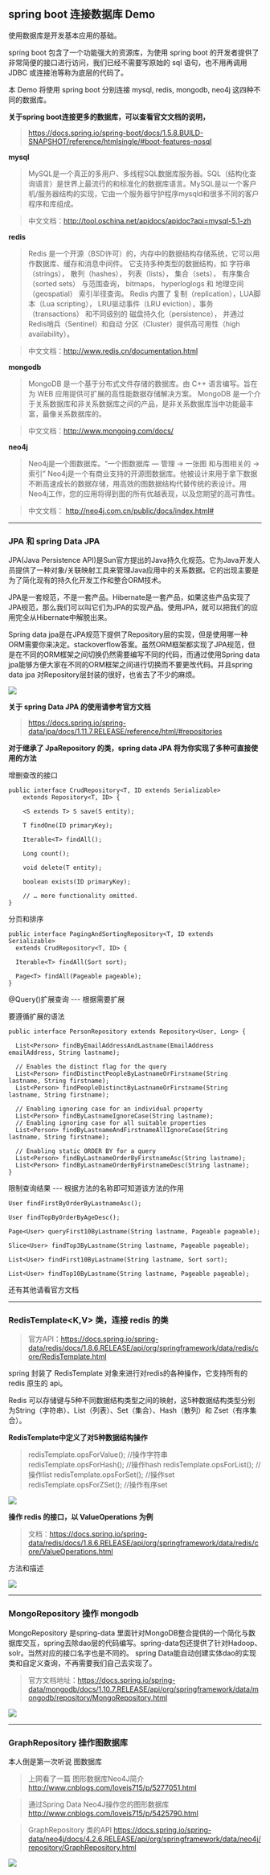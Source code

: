 
## spring boot 连接数据库 Demo

使用数据库是开发基本应用的基础。

spring boot 包含了一个功能强大的资源库，为使用 spring boot 的开发者提供了非常简便的接口进行访问，我们已经不需要写原始的 sql 语句，也不用再调用 JDBC 或连接池等称为底层的代码了。

本 Demo 将使用 spring boot 分别连接 mysql, redis, mongodb, neo4j 这四种不同的数据库。

**关于spring boot连接更多的数据库，可以查看官文文档的说明，**

> https://docs.spring.io/spring-boot/docs/1.5.8.BUILD-SNAPSHOT/reference/htmlsingle/#boot-features-nosql

**mysql**

> MySQL是一个真正的多用户、多线程SQL数据库服务器。SQL（结构化查询语言）是世界上最流行的和标准化的数据库语言。MySQL是以一个客户机/服务器结构的实现，它由一个服务器守护程序mysqld和很多不同的客户程序和库组成。

> 中文文档：http://tool.oschina.net/apidocs/apidoc?api=mysql-5.1-zh


**redis**

> Redis 是一个开源（BSD许可）的，内存中的数据结构存储系统，它可以用作数据库、缓存和消息中间件。 它支持多种类型的数据结构，如 字符串（strings）， 散列（hashes）， 列表（lists）， 集合（sets）， 有序集合（sorted sets） 与范围查询， bitmaps， hyperloglogs 和 地理空间（geospatial） 索引半径查询。 Redis 内置了 复制（replication），LUA脚本（Lua scripting）， LRU驱动事件（LRU eviction），事务（transactions） 和不同级别的 磁盘持久化（persistence）， 并通过 Redis哨兵（Sentinel）和自动 分区（Cluster）提供高可用性（high availability）。

> 中文文档：http://www.redis.cn/documentation.html

**mongodb**

> MongoDB 是一个基于分布式文件存储的数据库。由 C++ 语言编写。旨在为 WEB 应用提供可扩展的高性能数据存储解决方案。
MongoDB 是一个介于关系数据库和非关系数据库之间的产品，是非关系数据库当中功能最丰富，最像关系数据库的。

> 中文文档：http://www.mongoing.com/docs/

**neo4j**

> Neo4j是一个图数据库。“一个图数据库 — 管理 → 一张图 和与图相关的 → 索引” Neo4j是一个有商业支持的开源图数据库。他被设计来用于拿下数据不断高速成长的数据存储，用高效的图数据结构代替传统的表设计。用Neo4j工作，您的应用将得到图的所有优越表现，以及您期望的高可靠性。

> 中文文档： http://neo4j.com.cn/public/docs/index.html#



-----

### JPA 和 spring Data JPA

JPA(Java Persistence API)是Sun官方提出的Java持久化规范。它为Java开发人员提供了一种对象/关联映射工具来管理Java应用中的关系数据。它的出现主要是为了简化现有的持久化开发工作和整合ORM技术。

JPA是一套规范，不是一套产品。Hibernate是一套产品，如果这些产品实现了JPA规范，那么我们可以叫它们为JPA的实现产品。使用JPA，就可以把我们的应用完全从Hibernate中解脱出来。

Spring data jpa是在JPA规范下提供了Repository层的实现，但是使用哪一种ORM需要你来决定。stackoverflow答案。虽然ORM框架都实现了JPA规范，但是在不同的ORM框架之间切换仍然需要编写不同的代码，而通过使用Spring data jpa能够方便大家在不同的ORM框架之间进行切换而不要更改代码。并且spring data jpa 对Repository层封装的很好，也省去了不少的麻烦。 



<img src="images/20161108201457805.jpg">


**关于 spring Data JPA 的使用请参考官方文档**

> https://docs.spring.io/spring-data/jpa/docs/1.11.7.RELEASE/reference/html/#repositories

**对于继承了 JpaRepository 的类，spring data JPA 将为你实现了多种可直接使用的方法**

增删查改的接口
```
public interface CrudRepository<T, ID extends Serializable>
    extends Repository<T, ID> {

    <S extends T> S save(S entity); 

    T findOne(ID primaryKey);       

    Iterable<T> findAll();          

    Long count();                   

    void delete(T entity);          

    boolean exists(ID primaryKey);  

    // … more functionality omitted.
}
```

分页和排序
```
public interface PagingAndSortingRepository<T, ID extends Serializable>
  extends CrudRepository<T, ID> {

  Iterable<T> findAll(Sort sort);

  Page<T> findAll(Pageable pageable);
}
```
@Query()扩展查询  --- 根据需要扩展

要遵循扩展的语法

```
public interface PersonRepository extends Repository<User, Long> {

  List<Person> findByEmailAddressAndLastname(EmailAddress emailAddress, String lastname);

  // Enables the distinct flag for the query
  List<Person> findDistinctPeopleByLastnameOrFirstname(String lastname, String firstname);
  List<Person> findPeopleDistinctByLastnameOrFirstname(String lastname, String firstname);

  // Enabling ignoring case for an individual property
  List<Person> findByLastnameIgnoreCase(String lastname);
  // Enabling ignoring case for all suitable properties
  List<Person> findByLastnameAndFirstnameAllIgnoreCase(String lastname, String firstname);

  // Enabling static ORDER BY for a query
  List<Person> findByLastnameOrderByFirstnameAsc(String lastname);
  List<Person> findByLastnameOrderByFirstnameDesc(String lastname);
}
```

限制查询结果 --- 根据方法的名称即可知道该方法的作用

```
User findFirstByOrderByLastnameAsc();

User findTopByOrderByAgeDesc();

Page<User> queryFirst10ByLastname(String lastname, Pageable pageable);

Slice<User> findTop3ByLastname(String lastname, Pageable pageable);

List<User> findFirst10ByLastname(String lastname, Sort sort);

List<User> findTop10ByLastname(String lastname, Pageable pageable);
```

还有其他请看官方文档

----

### RedisTemplate<K,V> 类，连接 redis 的类

> 官方API：https://docs.spring.io/spring-data/redis/docs/1.8.6.RELEASE/api/org/springframework/data/redis/core/RedisTemplate.html

spring 封装了 RedisTemplate 对象来进行对redis的各种操作，它支持所有的 redis 原生的 api。

Redis 可以存储键与5种不同数据结构类型之间的映射，这5种数据结构类型分别为String（字符串）、List（列表）、Set（集合）、Hash（散列）和 Zset（有序集合）。


**RedisTemplate中定义了对5种数据结构操作**

> redisTemplate.opsForValue();   //操作字符串
> redisTemplate.opsForHash();    //操作hash
> redisTemplate.opsForList();    //操作list
> redisTemplate.opsForSet();	 //操作set
> redisTemplate.opsForZSet();	 //操作有序set


<img src="images/33.png">

**操作 redis 的接口，以 ValueOperations 为例**

> 文档：https://docs.spring.io/spring-data/redis/docs/1.8.6.RELEASE/api/org/springframework/data/redis/core/ValueOperations.html


方法和描述

<img src="images/ValueOperations.png">


<br>


---

### MongoRepository 操作 mongodb

MongoRepository 是spring-data 里面针对MongoDB整合提供的一个简化与数据库交互，spring去除dao层的代码编写。spring-data包还提供了针对Hadoop、solr。当然对应的接口名字也是不同的。
spring Data能自动创建实体dao的实现类和自定义查询，不再需要我们自己去实现了。

> 官方文档地址：https://docs.spring.io/spring-data/mongodb/docs/1.10.7.RELEASE/api/org/springframework/data/mongodb/repository/MongoRepository.html

<img src="images/34.png">


----

### GraphRepository 操作图数据库

本人倒是第一次听说 图数据库

> 上网看了一篇 图形数据库Neo4J简介
> http://www.cnblogs.com/loveis715/p/5277051.html


> 通过Spring Data Neo4J操作您的图形数据库
> http://www.cnblogs.com/loveis715/p/5425790.html

> GraphRepository 类的API
> https://docs.spring.io/spring-data/neo4j/docs/4.2.6.RELEASE/api/org/springframework/data/neo4j/repository/GraphRepository.html

<img src="images/35.png">





